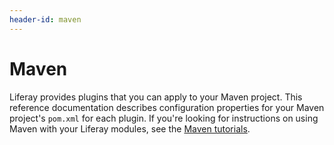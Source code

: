 ```yaml
---
header-id: maven
---
```


# Maven

Liferay provides plugins that you can apply to your Maven project. This
reference documentation describes configuration properties for your Maven
project's `pom.xml` for each plugin. If you're looking for instructions on using
Maven with your Liferay modules, see the 
[Maven tutorials](/docs/7-0/tutorials/-/knowledge_base/t/maven). 
